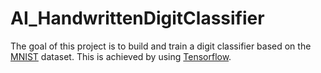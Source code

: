 # AI_HandwrittenDigitClassifier
The goal of this project is to build and train a digit classifier based on the [MNIST](https://wiki.pathmind.com/mnist) dataset. This is achieved by using [Tensorflow](https://www.tensorflow.org/).
